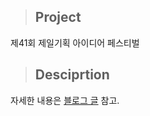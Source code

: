> ## Project
제41회 제일기획 아이디어 페스티벌

> ## Desciprtion
자세한 내용은 [블로그 글](https://eastk1te.github.io/posts/%EC%A0%9C%EC%9D%BC%EA%B8%B0%ED%9A%8D%EC%95%84%EC%9D%B4%EB%94%94%EC%96%B4%ED%8E%98%EC%8A%A4%ED%8B%B0%EB%B2%8C/) 참고.
